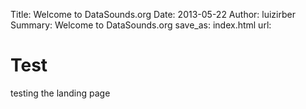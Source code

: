 Title: Welcome to DataSounds.org
Date: 2013-05-22
Author: luizirber
Summary: Welcome to DataSounds.org
save_as: index.html
url:

Test
====

testing the landing page

